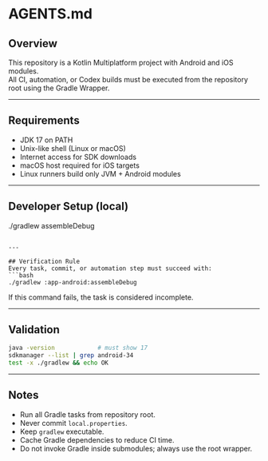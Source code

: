 # AGENTS.md

## Overview
This repository is a Kotlin Multiplatform project with Android and iOS modules.  
All CI, automation, or Codex builds must be executed from the repository root using the Gradle Wrapper.

---

## Requirements
- JDK 17 on PATH  
- Unix-like shell (Linux or macOS)  
- Internet access for SDK downloads  
- macOS host required for iOS targets  
- Linux runners build only JVM + Android modules

---


## Developer Setup (local)
./gradlew assembleDebug
```

---

## Verification Rule
Every task, commit, or automation step must succeed with:
```bash
./gradlew :app-android:assembleDebug
```
If this command fails, the task is considered incomplete.

---

## Validation
```bash
java -version            # must show 17
sdkmanager --list | grep android-34
test -x ./gradlew && echo OK
```

---

## Notes
- Run all Gradle tasks from repository root.  
- Never commit `local.properties`.  
- Keep `gradlew` executable.  
- Cache Gradle dependencies to reduce CI time.  
- Do not invoke Gradle inside submodules; always use the root wrapper.  
